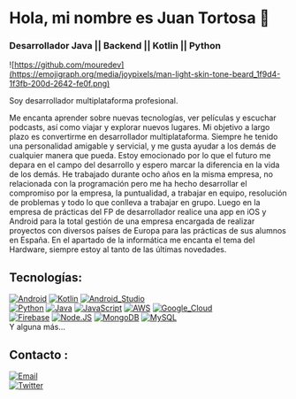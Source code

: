 # Hola, mi nombre es Juan Tortosa 👋
### Desarrollador Java || Backend || Kotlin || Python

![https://github.com/mouredev](https://emojigraph.org/media/joypixels/man-light-skin-tone-beard_1f9d4-1f3fb-200d-2642-fe0f.png)



Soy desarrollador multiplataforma profesional.

Me encanta aprender sobre nuevas tecnologías, ver películas y escuchar podcasts, así como viajar y explorar nuevos lugares.
Mi objetivo a largo plazo es convertirme en desarrollador multiplataforma. Siempre he tenido una personalidad amigable y servicial, y me gusta ayudar a los demás de cualquier manera que pueda. Estoy emocionado por lo que el futuro me depara en el campo del desarrollo y espero marcar la diferencia en la vida de los demás.
He trabajado durante ocho años en la misma empresa, no relacionada con la programación pero me ha hecho desarrollar el compromiso por la empresa, la puntualidad, a trabajar en equipo, resolución de problemas y todo lo que conlleva a trabajar en grupo. Luego en la empresa de prácticas del FP de desarrollador realice una app en iOS y Android para la total gestión de una empresa encargada de realizar proyectos con diversos países de Europa para las prácticas de sus alumnos en España.
En el apartado de la informática me encanta el tema del Hardware, siempre estoy al tanto de las últimas novedades.


## Tecnologías:

[![Android](https://img.shields.io/badge/Android-3DDC84?style=for-the-badge&logo=android&logoColor=white&labelColor=101010)]()
[![Kotlin](https://img.shields.io/badge/Kotlin-0095D5?style=for-the-badge&logo=kotlin&logoColor=white&labelColor=101010)]()
[![Android_Studio](https://img.shields.io/badge/Android_Studio-3DDC84?style=for-the-badge&logo=android-studio&logoColor=white&labelColor=101010)]()
</br>
[![Python](https://img.shields.io/badge/Python-yellow?style=for-the-badge&logo=python&logoColor=white&labelColor=101010)]()
[![Java](https://img.shields.io/badge/Java-007396?style=for-the-badge&logo=java&logoColor=white&labelColor=101010)]()
[![JavaScript](https://img.shields.io/badge/JavaScript-F7DF1E?style=for-the-badge&logo=javascript&logoColor=white&labelColor=101010)]()
[![AWS](https://img.shields.io/badge/AWS-232F3E?style=for-the-badge&logo=amazon-aws&logoColor=white&labelColor=101010)]()
[![Google_Cloud](https://img.shields.io/badge/Google_Cloud-4285F4?style=for-the-badge&logo=googlecloud&logoColor=white&labelColor=101010)]()
</br>
[![Firebase](https://img.shields.io/badge/Firebase-FFCA28?style=for-the-badge&logo=firebase&logoColor=white&labelColor=101010)]()
[![Node.JS](https://img.shields.io/badge/Node.JS-339933?style=for-the-badge&logo=node.js&logoColor=white&labelColor=101010)]()
[![MongoDB](https://img.shields.io/badge/MongoDB-47A248?style=for-the-badge&logo=mongodb&logoColor=white&labelColor=101010)]()
[![MySQL](https://img.shields.io/badge/MySQL-4479A1?style=for-the-badge&logo=mysql&logoColor=white&labelColor=101010)]()
</br>
Y alguna más...

## Contacto :

[![Email](https://img.shields.io/badge/juananl292@gmail.com-email_personal-D14836?style=for-the-badge&logo=gmail&logoColor=white&labelColor=101010)](mailto:juananl292@gmail.com)
</br>
[![Twitter](https://img.shields.io/badge/Twitter-@juananl292-1DA1F2?style=for-the-badge&logo=twitter&logoColor=white&labelColor=101010)](https://twitter.com/juananl292)
</br>
